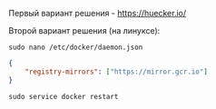 
Первый вариант решения - https://huecker.io/

Второй вариант решения (на линуксе):
```shell
sudo nano /etc/docker/daemon.json
```

``` json
{
    "registry-mirrors": ["https://mirror.gcr.io"]
}
```

```shell
sudo service docker restart
```

